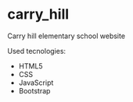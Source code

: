 # carry_hill

Carry hill elementary school website

Used tecnologies:
  - HTML5
  - CSS
  - JavaScript
  - Bootstrap
